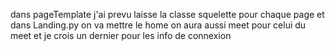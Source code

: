 dans pageTemplate j'ai prevu laisse la classe squelette pour chaque page et dans Landing.py on va mettre le home on aura aussi meet pour celui du meet et je crois un dernier pour les info de connexion